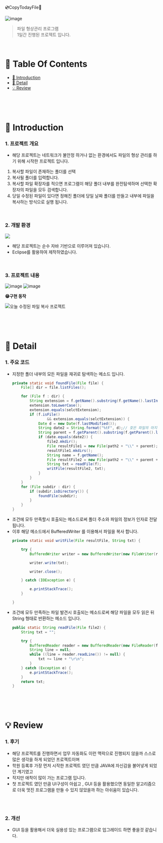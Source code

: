 💿CopyTodayFile📀 

![image](https://user-images.githubusercontent.com/85034286/153548713-f4021bfc-bda9-4f57-9c5a-142fc99771c2.png)


>  파일 형상관리 프로그램 <br />
>  1일간 진행된 프로젝트 입니다. <br />

<br />

# 📌 Table Of Contents
* [📖 Introduction](#-introduction)
* [🔎 Detail](#-detail)
* [💡 Review](#-review)

<br />
<br />
<br />



# 📖 Introduction
### 1. 프로젝트 개요
* 해당 프로젝트는 네트워크가 불안정 하거나 없는 환경에서도 파일의 형상 관리를 하기 위해 시작한 프로젝트 입니다.
1. 복사할 파일이 존재하는 폴더를 선택
2. 복사될 폴더를 입력합니다.
3. 복사할 파일 확장자를 적으면 프로그램이 해당 폴더 내부를 완전탐색하며 선택한 확장자의 파일을 모두 검색합니다.
4. 당일 수정된 파일이 있다면 정해진 폴더에 당일 날짜 폴더를 만들고 내부에 파일을 복사하는 방식으로 실행 됩니다.
<br />

### 2. 개발 환경
<img src="https://img.shields.io/badge/java-007396?style=for-the-badge&logo=java&logoColor=white"> 

* 해당 프로젝트는 순수 자바 기반으로 이루어져 있습니다.
* Eclipse를 활용하여 제작하였습니다.
<br />

### 3. 프로젝트 내용
![image](https://user-images.githubusercontent.com/85034286/153548111-6b4a0412-9ac4-44ee-8b0b-9a5c18688bb4.png)
![image](https://user-images.githubusercontent.com/85034286/153548720-950b221c-ac32-4df2-985a-032ba74f1f93.png)

**😁구현 동작**

![오늘 수정된 파일 복사 프로젝트](https://user-images.githubusercontent.com/85034286/153561670-e2888b75-4bef-4d98-8de6-cfb6597b0db1.gif)

<br />
<br />
<br />

# 🔎 Detail
### 1. 주요 코드
* 지정한 폴더 내부의 모든 파일을 재귀로 탐색하는 메소드 입니다.
    ```java
    private static void foundFile(File file) {
		File[] dir = file.listFiles();

		for (File f : dir) {
			String extension = f.getName().substring(f.getName().lastIndexOf(".")+1);
			extension.toLowerCase();
			extension.equals(selctExtension);
			if (f.isFile()
					&& extension.equals(selctExtension)) {
				Date d = new Date(f.lastModified());
				String date2 = String.format("%tF", d);// 찾은 파일의 마지막 수정 날짜 확인하여 현재 날짜와 같다면 복사
				String parent = f.getParent().substring(f.getParent().lastIndexOf("\\") + 1);
				if (date.equals(date2)) {
					file2.mkdir();
					File resultFile1 = new File(path2 + "\\" + parent);
					resultFile1.mkdirs();
					String name = f.getName();
					File resultFile2 = new File(path2 + "\\" + parent + "\\" + name);
					String txt = readFile(f);
					writFile(resultFile2, txt);
				}
			}
		}
		for (File subdir : dir) {
			if (subdir.isDirectory()) {
				foundFile(subdir);
			}
		}
	}
    ```
* 조건에 모두 만족할시 호출되는 메소드로써 폴더 주소와 파일의 정보가 인자로 전달 됩니다. 
* 이후 해당 메소드에서 BufferedWriter 를 이용해서 파일을 복사 합니다.
    ```java
    private static void writFile(File resultFile, String txt) {

		try {
			BufferedWriter writer = new BufferedWriter(new FileWriter(resultFile));

			writer.write(txt);

			writer.close();

		} catch (IOException e) {

			e.printStackTrace();
		}

	}
    ```
* 조건에 모두 만족하는 파일 발견시 호출되는 메소드로써 해당 파일을 모두 읽은 뒤 String 형태로 반환하는 메소드 입니다.
    ```java
    public static String readFile(File file2) {
		String txt = "";

		try {
			BufferedReader reader = new BufferedReader(new FileReader(file2));
			String line = null;
			while ((line = reader.readLine()) != null) {
				txt += line + "\r\n";
			}
		} catch (Exception e) {
			e.printStackTrace();
		}
		return txt;
	}
    ```
    
<br />
<br />
<br />

# 💡 Review
### 1. 후기
* 해당 프로젝트를 진행하면서 업무 자동화도 이런 맥락으로 진행되지 않을까 스스로 많은 생각을 하게 되었던 프로젝트이며 
* 학원 등록후 가장 먼저 시작한 프로젝트 였던 만큼 JAVA에 자신감을 불어넣게 되었던 계기였고
* 작지만 애착이 많이 가는 프로그램 입니다.
* 첫 프로젝트 였던 만큼 UI구성이 아쉽고 , GUI 등을 활용했으면 동일한 알고리즘으로 더욱 멋진 프로그램을 만들 수 있지 않았을까 하는 아쉬움이 있습니다.

<br />
<br />

### 2. 개선 
* GUI 등을 활용해서 더욱 실용성 있는 프로그램으로 업그레이드 하면 좋을것 같습니다.

<br />
<br />
<br />

